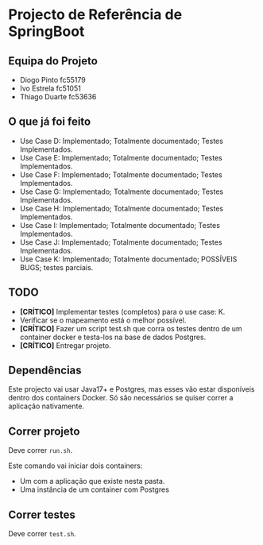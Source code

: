 # Projecto de Referência de SpringBoot

## Equipa do Projeto
* Diogo Pinto   fc55179
* Ivo Estrela   fc51051
* Thiago Duarte fc53636

## O que já foi feito

 * Use Case D: Implementado; Totalmente documentado; Testes Implementados.
 * Use Case E: Implementado; Totalmente documentado; Testes Implementados.
 * Use Case F: Implementado; Totalmente documentado; Testes Implementados.
 * Use Case G: Implementado; Totalmente documentado; Testes Implementados.
 * Use Case H: Implementado; Totalmente documentado; Testes Implementados.
 * Use Case I: Implementado; Totalmente documentado; Testes Implementados.
 * Use Case J: Implementado; Totalmente documentado; Testes Implementados.
 * Use Case K: Implementado; Totalmente documentado; POSSÍVEIS BUGS; testes parciais.

 ## TODO

 * **[CRÍTICO]** Implementar testes (completos) para o use case: K.
 * Verificar se o mapeamento está o melhor possível.
 * **[CRÍTICO]** Fazer um script test.sh que corra os testes dentro de um container docker e testa-los na base de dados Postgres.
 * **[CRÍTICO]** Entregar projeto.

## Dependências

Este projecto vai usar Java17+ e Postgres, mas esses vão estar disponíveis dentro dos containers Docker. Só são necessários se quiser correr a aplicação nativamente.

## Correr projeto

Deve correr `run.sh`.

Este comando vai iniciar dois containers:

* Um com a aplicação que existe nesta pasta.
* Uma instância de um container com Postgres

## Correr testes

Deve correr `test.sh`.
